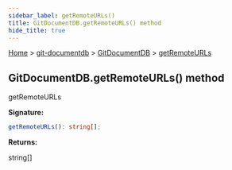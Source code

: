 ```yaml
---
sidebar_label: getRemoteURLs()
title: GitDocumentDB.getRemoteURLs() method
hide_title: true
---
```


[Home](./index.md) &gt; [git-documentdb](./git-documentdb.md) &gt; [GitDocumentDB](./git-documentdb.gitdocumentdb.md) &gt; [getRemoteURLs](./git-documentdb.gitdocumentdb.getremoteurls.md)

## GitDocumentDB.getRemoteURLs() method

getRemoteURLs

<b>Signature:</b>

```typescript
getRemoteURLs(): string[];
```
<b>Returns:</b>

string\[\]

